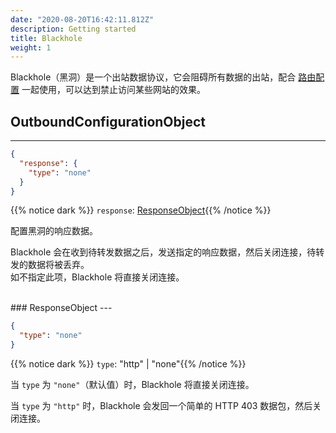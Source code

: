 ```yaml
---
date: "2020-08-20T16:42:11.812Z"
description: Getting started
title: Blackhole
weight: 1
---
```


Blackhole（黑洞）是一个出站数据协议，它会阻碍所有数据的出站，配合 [路由配置](../../routing) 一起使用，可以达到禁止访问某些网站的效果。

## OutboundConfigurationObject

---

```json
{
  "response": {
    "type": "none"
  }
}
```

{{% notice dark %}} `response`: [ResponseObject](#responseobject){{% /notice %}}

配置黑洞的响应数据。

Blackhole 会在收到待转发数据之后，发送指定的响应数据，然后关闭连接，待转发的数据将被丢弃。</br>
如不指定此项，Blackhole 将直接关闭连接。

<br />
### ResponseObject
---

```json
{
  "type": "none"
}
```

{{% notice dark %}} `type`: "http" | "none"{{% /notice %}}

当 `type` 为 `"none"`（默认值）时，Blackhole 将直接关闭连接。

当 `type` 为 `"http"` 时，Blackhole 会发回一个简单的 HTTP 403 数据包，然后关闭连接。
